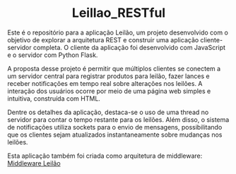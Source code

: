<h1 align="center"> Leillao_RESTful </h1>

Este é o repositório para a aplicação Leilão, um projeto desenvolvido com o objetivo de explorar a arquitetura REST e construir uma aplicação cliente-servidor completa. O cliente da aplicação foi desenvolvido com JavaScript e o servidor com Python Flask.

A proposta desse projeto é permitir que múltiplos clientes se conectem a um servidor central para registrar produtos para leilão, fazer lances e receber notificações em tempo real sobre alterações nos leilões. A interação dos usuários ocorre por meio de uma página web simples e intuitiva, construída com HTML.

Dentre os detalhes da aplicação, destaca-se o uso de uma thread no servidor para contar o tempo restante para os leilões. Além disso, o sistema de notificações utiliza sockets para o envio de mensagens, possibilitando que os clientes sejam atualizados instantaneamente sobre mudanças nos leilões.

Esta aplicação também foi criada como arquitetura de middleware:
[Middleware Leilão](https://github.com/GustavoPellanda/Middleware_Leilao)
